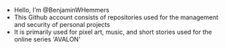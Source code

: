 - Hello, I’m @BenjaminWHemmers
- This Github account consists of repositories used for the management and security of personal projects
- It is primarily used for pixel art, music, and short stories used for the online series 'AVALON'
